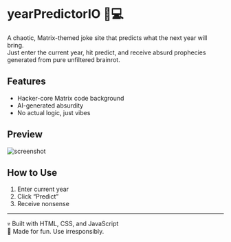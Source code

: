 # yearPredictorIO 🧠💻

A chaotic, Matrix-themed joke site that predicts what the next year will bring.  
Just enter the current year, hit predict, and receive absurd prophecies generated from pure unfiltered brainrot.

## Features
- Hacker-core Matrix code background
- AI-generated absurdity
- No actual logic, just vibes

## Preview
![screenshot](./assets/screenshot.png)

## How to Use
1. Enter current year
2. Click “Predict”
3. Receive nonsense

---

💀 Built with HTML, CSS, and JavaScript  
🧠 Made for fun. Use irresponsibly.

